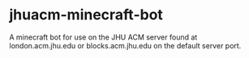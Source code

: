 # jhuacm-minecraft-bot
A minecraft bot for use on the JHU ACM server found at london.acm.jhu.edu or blocks.acm.jhu.edu on the default server port.
